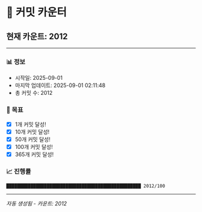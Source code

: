 # 🔢 커밋 카운터

## 현재 카운트: 2012

---

### 📊 정보
- 시작일: 2025-09-01
- 마지막 업데이트: 2025-09-01 02:11:48
- 총 커밋 수: 2012

### 🎯 목표
- [x] 1개 커밋 달성!
- [x] 10개 커밋 달성!
- [x] 50개 커밋 달성!
- [x] 100개 커밋 달성!
- [x] 365개 커밋 달성!

### 📈 진행률
```
██████████████████████████████████████████████████ 2012/100
```

---
*자동 생성됨 - 카운트: 2012*
